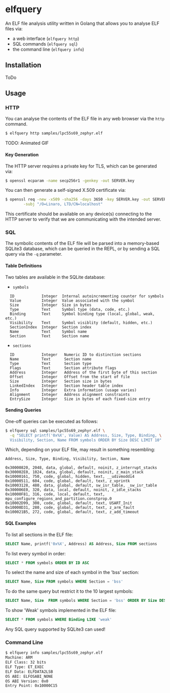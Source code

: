 # elfquery

An ELF file analysis utility written in Golang that allows you to analyse
ELF files via:

- a web interface (`elfquery http`)
- SQL commands (`elfquery sql`)
- the command line (`elfquery info`)

## Installation

ToDo

## Usage

### HTTP

You can analyse the contents of the ELF file in any web browser via the
`http` command.

```bash
$ elfquery http samples/lpc55s69_zephyr.elf
```

TODO: Animated GIF

#### Key Generation

The HTTP server requires a private key for TLS, which can be generated via:

```bash
$ openssl ecparam -name secp256r1 -genkey -out SERVER.key
```

You can then generate a self-signed X.509 certificate via:

```bash
$ openssl req -new -x509 -sha256 -days 3650 -key SERVER.key -out SERVER.crt \
        -subj "/O=Linaro, LTD/CN=localhost"
```

This certificate should be available on any device(s) connecting to the HTTP
server to verify that we are communicating with the intended server.

### SQL

The symbolic contents of the ELF file will be parsed into a memory-based
SQLite3 database, which can be queried in the REPL, or by sending a SQL query
via the `-q` parameter.

#### Table Definitions

Two tables are available in the SQLite database:

- `symbols`

```
  ID            Integer  Internal autoincrementing counter for symbols
  Value         Integer  Value associated with the symbol
  Size          Integer  Size in bytes
  Type          Text     Symbol type (data, code, etc.)
  Binding       Text     Symbol binding type (local, global, weak, etc.)
  Visibility    Text     Symbol visiblity (default, hidden, etc.)
  SectionIndex  Integer  Section index
  Name          Text     Symbol name
  Section       Text     Section name
```

 - `sections`

```
  ID            Integer   Numeric ID to distinction sections
  Name          Text      Section name
  Type          Text      Section type
  Flags         Text      Section attribute flags
  Address       Integer   Address of the first byte of this section
  Offset        Integer   Offset from the start of file
  Size          Integer   Section size in bytes
  LinkedIndex   Integer   Section header table index
  Info          Integer   Extra information (usage varies)
  Alignment     Integer   Address alignment constraints
  EntrySize     Integer   Size in bytes of each fixed-size entry
```

#### Sending Queries 

One-off queries can be executed as follows:

```bash
$ elfquery sql samples/lpc55s69_zephyr.elf \
  -q "SELECT printf('0x%X', Value) AS Address, Size, Type, Binding, \
  Visibility, Section, Name FROM symbols ORDER BY Size DESC LIMIT 10"
```

Which, depending on your ELF file, may result in something resembling:

```
Address, Size, Type, Binding, Visibility, Section, Name

0x30000820, 2048, data, global, default, noinit, z_interrupt_stacks
0x300002E0, 1024, data, global, default, noinit, z_main_stack
0x10000161, 750, code, global, hidden, text, __udivmoddi4
0x10000511, 604, code, global, default, text, z_vprintk
0x10003128, 480, data, global, default, sw_isr_table, _sw_isr_table
0x300006E0, 320, data, local, default, noinit, z_idle_stacks
0x10000F81, 316, code, local, default, text, mpu_configure_regions_and_partition.constprop.0
0x10002D99, 300, code, global, default, text, USART_Init
0x10000D31, 280, code, global, default, text, z_arm_fault
0x100021B5, 272, code, global, default, text, z_add_timeout
```

#### SQL Examples

To list all sections in the ELF file:

```SQL
SELECT Name, printf('0x%X', Address) AS Address, Size FROM sections
```

To list every symbol in order:

```SQL
SELECT * FROM symbols ORDER BY ID ASC
```

To select the name and size of each symbol in the 'bss' section:

```SQL
SELECT Name, Size FROM symbols WHERE Section = 'bss'
````

To do the same query but restrict it to the 10 largest symbols:

```SQL
SELECT Name, Size  FROM symbols WHERE Section = 'bss' ORDER BY Size DESC LIMIT 10
````

To show 'Weak' symbols implemented in the ELF file:

```SQL
SELECT * FROM symbols WHERE Binding LIKE 'weak'
```

Any SQL query supported by SQLite3 can used!

### Command Line

```bash
$ elfquery info samples/lpc55s69_zephyr.elf
Machine: ARM
ELF Class: 32 bits
ELF Type: ET_EXEC
ELF Data: ELFDATA2LSB
OS ABI: ELFOSABI_NONE
OS ABI Version: 0x0
Entry Point: 0x10000C15
```
